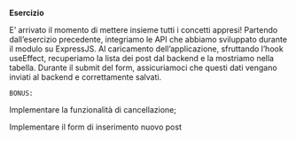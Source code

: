 **Esercizio**

E’ arrivato il momento di mettere insieme tutti i concetti appresi!
Partendo dall’esercizio precedente, integriamo le API che abbiamo sviluppato durante il modulo su ExpressJS.
Al caricamento dell’applicazione, sfruttando l’hook useEffect, recuperiamo la lista dei post dal backend e la mostriamo nella tabella.
Durante il submit del form, assicuriamoci che questi dati vengano inviati al backend e correttamente salvati.

`BONUS:`

Implementare la funzionalità di cancellazione;

Implementare il form di inserimento nuovo post
